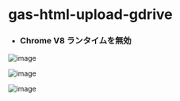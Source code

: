 # gas-html-upload-gdrive

- ### Chrome V8 ランタイムを無効

![image](https://user-images.githubusercontent.com/1501327/187684867-b6e557ff-7d02-401b-bdb0-53ddc8d1c8af.png)

![image](https://user-images.githubusercontent.com/1501327/187684286-620ea790-5812-4733-b831-600061af302f.png)

![image](https://user-images.githubusercontent.com/1501327/187684981-521d6007-ec1e-43de-baf0-d406348504d1.png)
